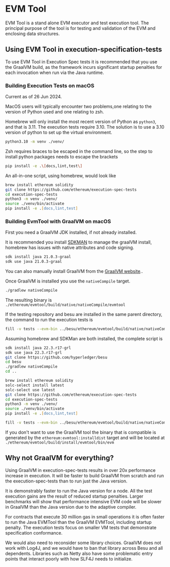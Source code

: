 EVM Tool
========

EVM Tool is a stand alone EVM executor and test execution tool. The
principal purpose of the tool is for testing and validation of the EVM
and enclosing data structures.

Using EVM Tool in execution-specification-tests
-----------------------------------------------

To use EVM Tool in Execution Spec tests it is recommended that you use
the GraalVM build, as the framework incurs significant startup penalties
for each invocation when run via the Java runtime.

### Building Execution Tests on macOS

Current as of 26 Jun 2024.

MacOS users will typically encounter two problems,one relating to the
version of Python used and one relating to zsh.

Homebrew will only install the most recent version of Python
as `python3`, and that is 3.11. The execution tests require 3.10. The
solution is to use a 3.10 version of python to set up the virtual
environment.

```zsh
python3.10 -m venv ./venv/
```

Zsh requires braces to be escaped in the command line, so the step to
install python packages needs to escape the brackets

```zsh
pip install -e .\[docs,lint,test\]
```

An all-in-one script, using homebrew, would look like

```zsh
brew install ethereum solidity
git clone https://github.com/ethereum/execution-spec-tests
cd execution-spec-tests
python3 -m venv ./venv/
source ./venv/bin/activate
pip install -e .[docs,lint,test]
```

### Building EvmTool with GraalVM on macOS

First you need a GraalVM JDK installed, if not already installed.

It is recommended you install [SDKMAN](https://sdkman.io/install) to
manage the graalVM install, homebrew has issues with native attributes
and code signing.

```zsh
sdk install java 21.0.3-graal 
sdk use java 21.0.3-graal
```

You can also manually install GraalVM from
the [GraalVM website](https://www.graalvm.org/downloads)..

Once GraalVM is installed you use the `nativeCompile` target.

```zsh
./gradlew nativeCompile 
```

The resulting binary
is `./ethereum/evmtool/build/native/nativeCompile/evmtool`

If the testing repository and besu are installed in the same parent
directory, the command to run the execution tests is

```zsh
fill -v tests --evm-bin ../besu/ethereum/evmtool/build/native/nativeCompile/evmtool 
```

Assuming homebrew and SDKMan are both installed, the complete script is

```zsh
sdk install java 22.3.r17-grl 
sdk use java 22.3.r17-grl
git clone https://github.com/hyperledger/besu
cd besu
./gradlew nativeCompile
cd ..

brew install ethereum solidity
solc-select install latest
solc-select use latest
git clone https://github.com/ethereum/execution-spec-tests
cd execution-spec-tests
python3 -m venv ./venv/
source ./venv/bin/activate
pip install -e .[docs,lint,test]

fill -v tests --evm-bin ../besu/ethereum/evmtool/build/native/nativeCompile/evmtool
```

If you don't want to use the GraalVM tool the binary that is compatible
is generated by the `ethereum:evmtool:installdist` target and will be located
at `./ethereum/evmtool/build/install/evmtool/bin/evm`

Why not GraalVM for everything?
-------------------------------

Using GraalVM in execution-spec-tests results in over 20x performance
increase in execution. It will be faster to build GraalVM from scratch
and run the execution-spec-tests than to run just the Java version.

It is demonstrably faster to run the Java version for a node.
All the test execution gains are the result of reduced startup
penalties. Larger benchmarks will show that performance intensive EVM
code will be slower in GraalVM than the Java version due to the adaptive
compiler.

For contracts that execute 30 million gas in small operations it is
often faster to run the Java EVMTool than the GraalVM EVMTool, including
startup penalty. The execution tests focus on smaller VM tests that
demonstrate specification conformance.

We would also need to reconsider some library choices. GraalVM does not
work with Log4J, and we would have to ban that library across Besu and
all dependents. Libraries such as Netty also have some problematic entry
points that interact poorly with how SLF4J needs to initialize.

